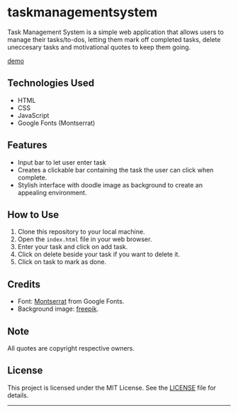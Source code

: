 # taskmanagementsystem

Task Management System is a simple web application that allows users to manage their tasks/to-dos, letting them mark off completed tasks, delete uneccesary tasks and motivational quotes to keep them going.


[demo](./demo.png)

## Technologies Used

- HTML
- CSS
- JavaScript
- Google Fonts (Montserrat)

## Features

- Input bar to let user enter task
- Creates a clickable bar containing the task the user can click when complete.
- Stylish interface with doodle image as background to create an appealing environment.

## How to Use

1. Clone this repository to your local machine.
2. Open the `index.html` file in your web browser.
3. Enter your task and click on add task.
4. Click on delete beside your task if you want to delete it.
5. Click on task to mark as done.

## Credits

- Font: [Montserrat](https://fonts.google.com/specimen/Montserrat) from Google Fonts.
- Background image: [freepik](https://freepik.com).

## Note

All quotes are copyright respective owners.

## License

This project is licensed under the MIT License. See the [LICENSE](https://opensource.org/license/mit/) file for details.

---